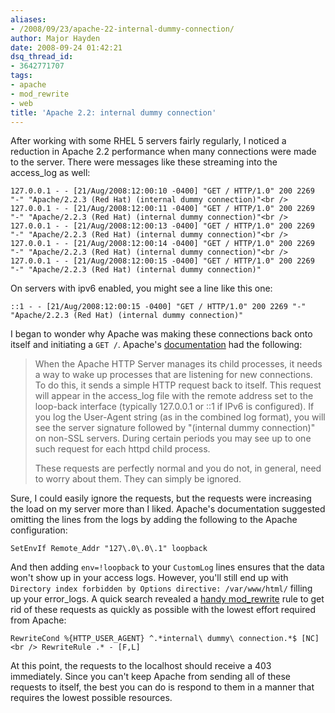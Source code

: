 ```yaml
---
aliases:
- /2008/09/23/apache-22-internal-dummy-connection/
author: Major Hayden
date: 2008-09-24 01:42:21
dsq_thread_id:
- 3642771707
tags:
- apache
- mod_rewrite
- web
title: 'Apache 2.2: internal dummy connection'
---
```


After working with some RHEL 5 servers fairly regularly, I noticed a reduction in Apache 2.2 performance when many connections were made to the server. There were messages like these streaming into the access_log as well:

`127.0.0.1 - - [21/Aug/2008:12:00:10 -0400] "GET / HTTP/1.0" 200 2269 "-" "Apache/2.2.3 (Red Hat) (internal dummy connection)"<br />
127.0.0.1 - - [21/Aug/2008:12:00:11 -0400] "GET / HTTP/1.0" 200 2269 "-" "Apache/2.2.3 (Red Hat) (internal dummy connection)"<br />
127.0.0.1 - - [21/Aug/2008:12:00:13 -0400] "GET / HTTP/1.0" 200 2269 "-" "Apache/2.2.3 (Red Hat) (internal dummy connection)"<br />
127.0.0.1 - - [21/Aug/2008:12:00:14 -0400] "GET / HTTP/1.0" 200 2269 "-" "Apache/2.2.3 (Red Hat) (internal dummy connection)"<br />
127.0.0.1 - - [21/Aug/2008:12:00:15 -0400] "GET / HTTP/1.0" 200 2269 "-" "Apache/2.2.3 (Red Hat) (internal dummy connection)"`

On servers with ipv6 enabled, you might see a line like this one:

`::1 - - [21/Aug/2008:12:00:15 -0400] "GET / HTTP/1.0" 200 2269 "-" "Apache/2.2.3 (Red Hat) (internal dummy connection)"`

I began to wonder why Apache was making these connections back onto itself and initiating a `GET /`. Apache's [documentation][1] had the following:

> When the Apache HTTP Server manages its child processes, it needs a way to wake up processes that are listening for new connections. To do this, it sends a simple HTTP request back to itself. This request will appear in the access_log file with the remote address set to the loop-back interface (typically 127.0.0.1 or ::1 if IPv6 is configured). If you log the User-Agent string (as in the combined log format), you will see the server signature followed by "(internal dummy connection)" on non-SSL servers. During certain periods you may see up to one such request for each httpd child process.
>
> These requests are perfectly normal and you do not, in general, need to worry about them. They can simply be ignored.

Sure, I could easily ignore the requests, but the requests were increasing the load on my server more than I liked. Apache's documentation suggested omitting the lines from the logs by adding the following to the Apache configuration:

`SetEnvIf Remote_Addr "127\.0\.0\.1" loopback`

And then adding `env=!loopback` to your `CustomLog` lines ensures that the data won't show up in your access logs. However, you'll still end up with `Directory index forbidden by Options directive: /var/www/html/` filling up your error_logs. A quick search revealed a [handy mod_rewrite][2] rule to get rid of these requests as quickly as possible with the lowest effort required from Apache:

`RewriteCond %{HTTP_USER_AGENT} ^.*internal\ dummy\ connection.*$ [NC]<br />
RewriteRule .* - [F,L]`

At this point, the requests to the localhost should receive a 403 immediately. Since you can't keep Apache from sending all of these requests to itself, the best you can do is respond to them in a manner that requires the lowest possible resources.

 [1]: http://wiki.apache.org/httpd/InternalDummyConnection
 [2]: http://www.inventivelabs.com.au/weblog/post/apache-s-internal-dummy-connection